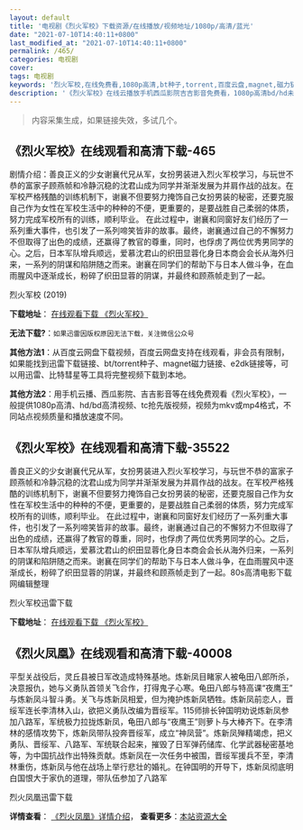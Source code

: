 ```yaml
---
layout: default
title: '电视剧《烈火军校》下载资源/在线播放/视频地址/1080p/高清/蓝光'
date: "2021-07-10T14:40:11+0800"
last_modified_at: "2021-07-10T14:40:11+0800"
permalink: /465/
categories: 电视剧
cover:
tags: 电视剧
keywords: '烈火军校,在线免费看,1080p高清,bt种子,torrent,百度云盘,magnet,磁力链,迅雷下载资源'
description: '《烈火军校》在线云播放手机西瓜影院吉吉影音免费看，1080p高清bd/hd未删减完整版和tc抢先枪版，mkv/mp4格式，附带bt/torrent种子、magnet/磁力链、百度云盘、网盘资源迅雷下载链接'
---
```


>内容采集生成，如果链接失效，多试几个。


## 《烈火军校》在线观看和高清下载-465

剧情介绍：善良正义的少女谢襄代兄从军，女扮男装进入烈火军校学习，与玩世不恭的富家子顾燕帧和冷静沉稳的沈君山成为同学并渐渐发展为并肩作战的战友。在军校严格残酷的训练机制下，谢襄不但要努力掩饰自己女扮男装的秘密，还要克服自己作为女性在军校生活中的种种的不便，更重要的，是要战胜自己柔弱的体质，努力完成军校所有的训练，顺利毕业。 在此过程中，谢襄和同窗好友们经历了一系列重大事件，也引发了一系列啼笑皆非的故事。最终，谢襄通过自己的不懈努力不但取得了出色的成绩，还赢得了教官的尊重，同时，也俘虏了两位优秀男同学的心。之后，日本军队增兵顺远，爱慕沈君山的织田显蓉化身日本商会会长从海外归来，一系列的阴谋和陷阱随之而来。谢襄在同学们的帮助下与日本人做斗争，在血雨腥风中逐渐成长，粉碎了织田显蓉的阴谋，并最终和顾燕帧走到了一起。


烈火军校 (2019)

**下载地址**： [在线观看下载 《烈火军校》](https://www.btbtdy.me/btdy/dy17009.html) 


**无法下载?**：`如果迅雷因版权原因无法下载，关注微信公众号 `

**其他方法1**：从百度云网盘下载视频，百度云网盘支持在线观看，非会员有限制，如果能找到迅雷下载链接、bt/torrent种子、magnet磁力链接、e2dk链接等，可以用迅雷、比特彗星等工具将完整视频下载到本地。

**其他方法2**：用手机云播、西瓜影院、吉吉影音等在线免费观看《烈火军校》，一般提供1080p高清、hd/bd高清视频、tc抢先版视频，视频为mkv或mp4格式，不同站点视频质量和播放速度不同。


## 《烈火军校》在线观看和高清下载-35522

善良正义的少女谢襄代兄从军，女扮男装进入烈火军校学习，与玩世不恭的富家子顾燕帧和冷静沉稳的沈君山成为同学并渐渐发展为并肩作战的战友。在军校严格残酷的训练机制下，谢襄不但要努力掩饰自己女扮男装的秘密，还要克服自己作为女性在军校生活中的种种的不便，更重要的，是要战胜自己柔弱的体质，努力完成军校所有的训练，顺利毕业。 在此过程中，谢襄和同窗好友们经历了一系列重大事件，也引发了一系列啼笑皆非的故事。最终，谢襄通过自己的不懈努力不但取得了出色的成绩，还赢得了教官的尊重，同时，也俘虏了两位优秀男同学的心。之后，日本军队增兵顺远，爱慕沈君山的织田显蓉化身日本商会会长从海外归来，一系列的阴谋和陷阱随之而来。谢襄在同学们的帮助下与日本人做斗争，在血雨腥风中逐渐成长，粉碎了织田显蓉的阴谋，并最终和顾燕帧走到了一起。80s高清电影下载网编辑整理


烈火军校迅雷下载

**下载地址**： [在线观看下载 《烈火军校》](https://www.993dy.com//vod-detail-id-36130.html) 


## 《烈火凤凰》在线观看和高清下载-40008

平型关战役后，灵丘县被日军改造成特殊基地。炼新凤目睹家人被龟田八郎所杀，决意报仇，她与义勇队首领关飞合作，打得鬼子心寒。龟田八郎与特高课&ldquo;夜鹰王&rdquo; 与炼新凤斗智斗勇。关飞与炼新凤相爱，但为掩护炼新凤牺牲。炼新凤前恋人，晋绥军连长李清林入山，欲把义勇队改编为晋绥军。115师排长钟国明劝说炼新凤参加八路军，军统极力拉拢炼新凤，龟田八郎与“夜鹰王&rdquo;则萝卜与大棒齐下。在李清林的感情攻势下，炼新凤带队投奔晋绥军，成立&ldquo;神凤营&rdquo;。炼新凤殚精竭虑，把义勇队、晋绥军、八路军、军统联合起来，摧毁了日军弹药储库、化学武器秘密基地等，为中国抗战作出特殊贡献。炼新凤在一次任务中被围，晋绥军援兵不至，李清林重伤，炼新凤与他在战场上举行悲壮的婚礼。在钟国明的开导下，炼新凤彻底明白国恨大于家仇的道理，带队伍参加了八路军</p>


烈火凤凰迅雷下载

**详情查看**： [《烈火凤凰》详情介绍](/movie/40008/)， **查看更多**：[本站资源大全](/movie/t/all/)

